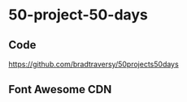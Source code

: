 # 50-project-50-days

## Code

https://github.com/bradtraversy/50projects50days

## Font Awesome CDN

<link rel="stylesheet" href="https://cdnjs.cloudflare.com/ajax/libs/font-awesome/5.15.1/css/all.min.css"/>
